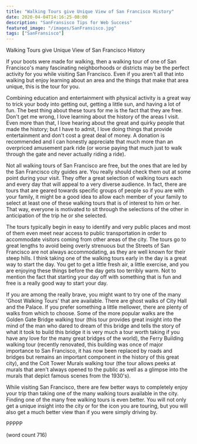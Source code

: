 ```yaml
---
title: "Walking Tours give Unique View of San Francisco History"
date: 2020-04-04T14:16:25-08:00
description: "SanFransisco Tips for Web Success"
featured_image: "/images/SanFransisco.jpg"
tags: ["SanFransisco"]
---
```


Walking Tours give Unique View of San Francisco History

If your boots were made for walking, then a walking tour of one of San Francisco's many fascinating neighborhoods or districts may be the perfect activity for you while visiting San Francisco. Even if you aren't all that into walking but enjoy learning about an area and the things that make that area unique, this is the tour for you. 

Combining education and entertainment with physical activity is a great way to trick your body into getting out, getting a little sun, and having a lot of fun. The best thing about these tours for me is the fact that they are free. Don't get me wrong, I love learning about the history of the areas I visit. Even more than that, I love hearing about the great and quirky people that made the history; but I have to admit, I love doing things that provide entertainment and don't cost a great deal of money. A donation is recommended and I can honestly appreciate that much more than an overpriced amusement park ride (or worse paying that much just to walk through the gate and never actually riding a ride). 

Not all walking tours of San Francisco are free, but the ones that are led by the San Francisco city guides are. You really should check them out at some point during your visit. They offer a great selection of walking tours each and every day that will appeal to a very diverse audience. In fact, there are tours that are geared towards specific groups of people so if you are with your family, it might be a good idea to allow each member of your family to select at least one of these walking tours that is of interest to him or her. That way, everyone is motivated to sit through the selections of the other in anticipation of the trip he or she selected. 

The tours typically begin in easy to identify and very public places and most of them even meet near access to public transportation in order to accommodate visitors coming from other areas of the city. The tours go to great lengths to avoid being overly strenuous but the Streets of San Francisco are not always accommodating, as they are well known for their steep hills. I think taking one of the walking tours early in the day is a great way to start the day. You get to get a little fresh air, a little exercise, and you are enjoying these things before the day gets too terribly warm. Not to mention the fact that starting your day off with something that is fun and free is a really good way to start your day. 

If you are among the really brave, you might want to try one of the many 'Ghost Walking Tours' that are available. There are ghost walks of City Hall and the Palace. If you prefer something a little mellower, there are plenty of walks from which to choose. Some of the more popular walks are the Golden Gate Bridge walking tour (this tour provides great insight into the mind of the man who dared to dream of this bridge and tells the story of what it took to build this bridge it is very much a tour worth taking if you have any love for the many great bridges of the world), the Ferry Building walking tour (recently renovated, this building was once of major importance to San Francisco, it has now been replaced by roads and bridges but remains an important component in the history of this great city), and the Coit Tower Murals walking tour (the tour allows peeks at murals that aren't always opened to the public as well as a glimpse into the murals that depict famous scenes from the 1930's).

While visiting San Francisco, there are few better ways to completely enjoy your trip than taking one of the many walking tours available in the city. Finding one of the many free walking tours is even better. You will not only get a unique insight into the city or for the icon you are touring, but you will also get a much better view than if you were simply driving by. 

PPPPP

(word count 716)

